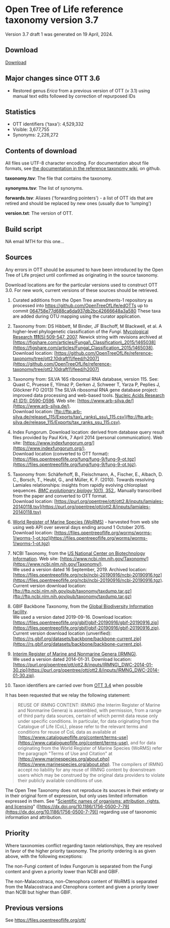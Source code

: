 # Open Tree of Life reference taxonomy version 3.7

Version 3.7 draft 1 was generated on 19 April, 2024.

## Download

[Download](https://files.opentreeoflife.org/ott/ott3.7/ott3.7.tgz)

## Major changes since OTT 3.6

* Restored genus *Erica* from a previous version of OTT (v 3.1) using manual text edits followed by correction of repurposed IDs

## Statistics

* OTT identifiers ('taxa'): 4,529,332
* Visible: 3,677,755
* Synonyms: 2,226,272
       
  
## Contents of download

All files use UTF-8 character encoding.  For documentation about file formats, see [the documentation in the reference taxonomy
wiki](https://github.com/OpenTreeOfLife/reference-taxonomy/wiki/Interim-taxonomy-file-format),
on github.

**taxonomy.tsv**: The file that contains the taxonomy.

**synonyms.tsv**: The list of synonyms.

**forwards.tsv**: Aliases ('forwarding pointers') - a list of OTT ids that are
  retired and should be replaced by new ones (usually due to
  'lumping')

**version.txt**: The version of OTT.



## Build script

NA email MTH for this one...

## Sources

Any errors in OTT
should be assumed to have been introduced by the Open Tree of Life 
project until confirmed as originating in the source taxonomy.

Download locations are for the particular versions used to construct
OTT 3.0.  For new work, current versions of these sources should be
retrieved.

1.  Curated additions from the Open Tree amendments-1 repository as processed into https://github.com/OpenTreeOfLife/edOTTs 
  up to commit [064758e77d688ca6da937db2bc42666648a3a580](https://github.com/OpenTreeOfLife/edOTTs/commit/064758e77d688ca6da937db2bc42666648a3a580) These taxa are added during OTU mapping using the curator application.

1.  Taxonomy from: 
    DS Hibbett, M Binder, JF Bischoff, M Blackwell, et al. 
    A higher-level phylogenetic classification of the <i>Fungi</i>.
    [Mycological Research</i> <b>111</b>(5):509-547, 2007](https://dx.doi.org/10.1016/j.mycres.2007.03.004).
    Newick string with revisions
    archived at [https://figshare.com/articles/Fungal\_Classification\_2015/1465038](https://figshare.com/articles/Fungal_Classification_2015/1465038).
    <br />
    Download location: [https://github.com/OpenTreeOfLife/reference-taxonomy/tree/ott2.10draft11/feed/h2007](https://github.com/OpenTreeOfLife/reference-taxonomy/tree/ott2.10draft11/feed/h2007)

1.  Taxonomy from: SILVA 16S ribosomal RNA database, version 115.
    See: Quast C, Pruesse E, Yilmaz P, Gerken J, Schweer T, Yarza P, Peplies J,
    Gl&ouml;ckner FO (2013) The SILVA ribosomal RNA gene database project:
    improved data processing and web-based tools. 
    [Nucleic Acids Research</i> 41 (D1): D590-D596](https://dx.doi.org/10.1093/nar/gks1219).
    Web site: [https://www.arb-silva.de/](https://www.arb-silva.de/).
    <br />
    Download location: [ftp://ftp.arb-silva.de/release\_115/Exports/tax\_ranks\_ssu\_115.csv](ftp://ftp.arb-silva.de/release_115/Exports/tax_ranks_ssu_115.csv).

1.  Index Fungorum.
    Download location: derived from database query result files provided by Paul
    Kirk, 7 April 2014 (personal communication).
    Web site: [https://www.indexfungorum.org/](https://www.indexfungorum.org/).
    <br />
    Download location (converted to OTT format): [https://files.opentreeoflife.org/fung/fung-9/fung-9-ot.tgz](https://files.opentreeoflife.org/fung/fung-9/fung-9-ot.tgz).

1.  Taxonomy from:
    Sch&auml;ferhoff, B., Fleischmann, A., Fischer, E., Albach, D. C., Borsch,
    T., Heubl, G., and M&uuml;ller, K. F. (2010). Towards resolving Lamiales
    relationships: insights from rapidly evolving chloroplast
    sequences. 
    [<i>BMC evolutionary biology</i> 10(1), 352.](https://dx.doi.org/10.1186/1471-2148-10-352).
    Manually transcribed from the paper and converted to OTT format.
    <br />
    Download location: [https://purl.org/opentree/ott/ott2.8/inputs/lamiales-20140118.tsv](https://purl.org/opentree/ott/ott2.8/inputs/lamiales-20140118.tsv)

1.  [World Register of Marine Species (WoRMS)](https://www.marinespecies.org/aphia.php) - harvested from web site using web API over several days ending around 1 October 2015.
    Download location: [https://files.opentreeoflife.org/worms/worms-1/worms-1-ot.tgz](https://files.opentreeoflife.org/worms/worms-1/worms-1-ot.tgz)

1.  NCBI Taxonomy, from the 
    [US National Center on Biotechnology Information](https://www.ncbi.nlm.nih.gov/).
    Web site: [https://www.ncbi.nlm.nih.gov/Taxonomy/](https://www.ncbi.nlm.nih.gov/Taxonomy/).
    <br />
    We used a version dated 16 September, 2019.
    Archived location: [https://files.opentreeoflife.org/ncbi/ncbi-20190916/ncbi-20190916.tgz](https://files.opentreeoflife.org/ncbi/ncbi-20190916/ncbi-20190916.tgz).
    <br />
    Current version download location:
    [ftp://ftp.ncbi.nlm.nih.gov/pub/taxonomy/taxdump.tar.gz](ftp://ftp.ncbi.nlm.nih.gov/pub/taxonomy/taxdump.tar.gz)

1.  GBIF Backbone Taxonomy, from the 
    [Global Biodiversity Information facility](https://www.gbif.org/).
    <br />
    We used a version dated 2019-09-16.
    Download location: [https://files.opentreeoflife.org/gbif/gbif-20190916/gbif-20190916.zip](https://files.opentreeoflife.org/gbif/gbif-20190916/gbif-20190916.zip).
    <br />
    Current version download location (unverified):
    [https://rs.gbif.org/datasets/backbone/backbone-current.zip](https://rs.gbif.org/datasets/backbone/backbone-current.zip).

1.  [Interim Register of Marine and Nonmarine Genera (IRMNG)](https://irmng.org/).
    <br />
    We used a version dated 2014-01-31.  Download location:
    [https://purl.org/opentree/ott/ott2.8/inputs/IRMNG\_DWC-2014-01-30.zip](https://purl.org/opentree/ott/ott2.8/inputs/IRMNG_DWC-2014-01-30.zip).
 
1.  Taxon identifiers are carried over from [OTT 3.4](https://files.opentreeoflife.org/ott/ott3.4/) when possible
 
It has been requested that we relay the following statement:

> REUSE OF IRMNG CONTENT:
> IRMNG (the Interim Register of Marine and Nonmarine Genera) is assembled, with permission, from a range of third party data sources, certain of which permit data reuse only under specific conditions. In particular, for data originating from the Catalogue of Life (CoL), please refer to the relevant terms and conditions for reuse of CoL data as available at [https://www.catalogueoflife.org/content/terms-use](https://www.catalogueoflife.org/content/terms-use), and for data originating from the World Register of Marine Species (WoRMS) refer the paragraph "Terms of Use and Citation" at [https://www.marinespecies.org/about.php](https://www.marinespecies.org/about.php). The compilers of IRMNG accept no liability for any reuse of IRMNG content by downstream users which may be construed by the original data providers to violate their publicly available conditions of use.

The Open Tree Taxonomy does not reproduce its sources in their
entirety or in their original form of expression, but only uses
limited information expressed in them. See "[Scientific names of
organisms: attribution, rights, and licensing](https://dx.doi.org/10.1186/1756-0500-7-79)" ([https://dx.doi.org/10.1186/1756-0500-7-79](https://dx.doi.org/10.1186/1756-0500-7-79))
regarding use of taxonomic information and attribution.

## Priority

Where taxonomies conflict regarding taxon relationships, they are
resolved in favor of the higher priority taxonomy.  The priority
ordering is as given above, with the following exceptions:

The non-Fungi content of Index Fungorum is separated from the Fungi
content and given a priority lower than NCBI and GBIF.

The non-Malacostraca, non-Ctenophora content of WoRMS is separated from the
Malacostraca and Ctenophora content and given a priority lower than NCBI but higher
than GBIF.

## Previous versions

See <a href="https://files.opentreeoflife.org/ott/">https://files.opentreeoflife.org/ott/</a>
